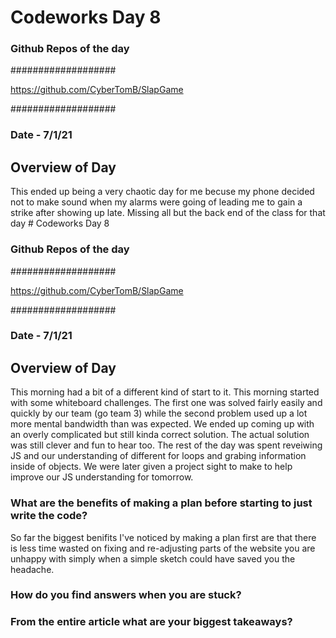 # Codeworks Day 8
### Github Repos of the day

###################

https://github.com/CyberTomB/SlapGame

###################

### Date - 7/1/21


## Overview of Day
This ended up being a very chaotic day for me becuse my phone decided not to make sound when my alarms were going of leading me to gain a strike after showing up late. Missing all but the back end of the class for that day # Codeworks Day 8
### Github Repos of the day

###################

https://github.com/CyberTomB/SlapGame

###################

### Date - 7/1/21


## Overview of Day
 This morning had a bit of a different kind of start to it. This morning started with some whiteboard challenges. The first one was solved fairly easily and quickly by our team (go team 3) while the second problem used up a lot more mental bandwidth than was expected. We ended up coming up with an overly complicated but still kinda correct solution. The actual solution was still clever and fun to hear too. The rest of the day was spent reveiwing JS and our understanding of different for loops and grabing information inside of objects. We were later given a project sight to make to help improve our JS understanding for tomorrow. 

### What are the benefits of making a plan before starting to just write the code?

So far the biggest benifits I've noticed by making a plan first are that there is less time wasted on fixing and re-adjusting parts of the website you are unhappy with simply when a simple sketch could have saved you the headache.

### How do you find answers when you are stuck?

### From the entire article what are your biggest takeaways?